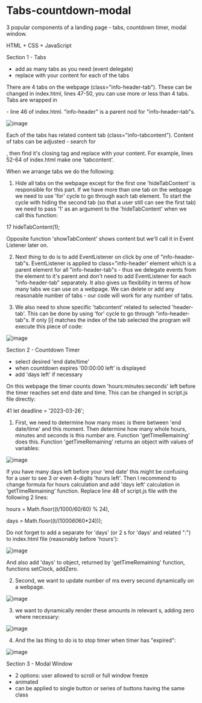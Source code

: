 # Tabs-countdown-modal
3 popular components of a landing page - tabs, countdown timer, modal window. 

HTML + CSS + JavaScript

Section 1 - Tabs
- add as many tabs as you need (event delegate)
- replace with your content for each of the tabs

There are 4 tabs on the webpage (class="info-header-tab"). These can be changed in index.html, lines 47-50, you can use more or less than 4 tabs. Tabs are wrapped in <div class="info-header"> - line 46 of index.html. "info-header" is a parent nod for "info-header-tab"s.
  
![image](https://user-images.githubusercontent.com/113363158/227763153-1dc69467-a9e6-44d6-80f6-fa0d57d2b4c3.png)
  
Each of the tabs has related content tab (class="info-tabcontent"). Content of tabs can be adjusted - search for <div class="info-tabcontent fade">, then find it's closing tag and replace with your content. For example, lines 52-64 of index.html make one 'tabcontent'.

When we arrange tabs we do the following:
  1. Hide all tabs on the webpage except for the first one
  'hideTabContent' is responsible for this part. If we have more than one tab on the webpage we need to use 'for' cycle to go through each tab element. 
  To start the cycle with hiding the second tab (so that a user still can see the first tab) we need to pass '1' as an argument to the 'hideTabContent' when we call this function:
  
 17     hideTabContent(1);
  
Opposite function 'showTabContent' shows content but we'll call it in Event Listener later on.
  
2. Next thing to do is to add EventListener on click by one of "info-header-tab"s. EventListener is applied to class="info-header' element which is a parent element for all "info-header-tab"s - thus we delegate events from the element to it's parent and don't need to add EventListener for each "info-header-tab" separately. It also gives us flexibility in terms of how many tabs we can use on a webpage. We can delete or add any reasonable number of tabs - our code will work for any number of tabs.
  
3. We also need to show specific 'tabcontent' related to selected 'header-tab'. This can be done by using 'for' cycle to go through "info-header-tab"s. If only [i] matches the index of the tab selected the program will execute this piece of code:
  
![image](https://user-images.githubusercontent.com/113363158/227765153-4f34dada-1718-4a3c-90b9-9851394fbd6a.png)

Section 2 - Countdown Timer
  - select desired 'end date/time'
  - when countdown expires '00:00:00 left' is displayed 
  - add 'days left' if necessary
  
On this webpage the timer counts down 'hours:minutes:seconds' left before the timer reaches set end date and time. This can be changed in script.js file directly:
  
41    let deadline = '2023-03-26';
  
1. First, we need to determine how many msec is there between 'end date/time' and this moment. Then determine how many whole hours, minutes and seconds is this number are. Function 'getTimeRemaining' does this. Function 'getTimeRemaining' returns an object with values of variables:
  
  ![image](https://user-images.githubusercontent.com/113363158/227765515-595b190d-ce36-498c-af15-49b915d8c9e0.png)
  
If you have many days left before your 'end date' this might be confusing for a user to see 3 or even 4-digits 'hours left'. Then I recommend to change formula for hours calculation and add 'days left' calculation in 'getTimeRemaining' function. Replace line 48 of script.js file with the following 2 lines:
  
hours = Math.floor((t/1000/60/60) % 24),
  
days = Math.floor((t/(1000*60*60*24)));
  
Do not forget to add a separate <span> for 'days' (or 2 <span>s for 'days' and related ":") to index.html file (reasonably before 'hours'):
  
![image](https://user-images.githubusercontent.com/113363158/227763203-cca644ac-586a-4cea-8a28-d402e521bf6e.png)

And also add 'days' to object, returned by 'getTimeRemaining' function, functions setClock, addZero.
  
2. Second, we want to update number of ms every second dynamically on a webpage.
  
  ![image](https://user-images.githubusercontent.com/113363158/227767601-4e94763f-4efe-4032-9964-47752c3011e1.png)
  
3. we want to dynamically render these amounts in relevant <span>s, adding zero where necessary:

  ![image](https://user-images.githubusercontent.com/113363158/227767638-7238843a-2f66-483a-89a2-e9312b33f9b9.png)

 4. And the las thing to do is to stop timer when timer has "expired":
  
  ![image](https://user-images.githubusercontent.com/113363158/227767678-85a7f1e4-65f8-42ec-8e1d-deb9977a7a3d.png)

Section 3 - Modal Window
  - 2 options: user allowed to scroll or full window freeze
  - animated
  - can be applied to single button or series of buttons having the same class
  
  
  
  
  
  
  
  
  
  
